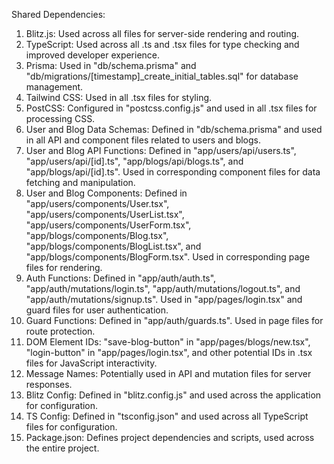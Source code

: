 Shared Dependencies:

1. Blitz.js: Used across all files for server-side rendering and routing.
2. TypeScript: Used across all .ts and .tsx files for type checking and improved developer experience.
3. Prisma: Used in "db/schema.prisma" and "db/migrations/[timestamp]_create_initial_tables.sql" for database management.
4. Tailwind CSS: Used in all .tsx files for styling.
5. PostCSS: Configured in "postcss.config.js" and used in all .tsx files for processing CSS.
6. User and Blog Data Schemas: Defined in "db/schema.prisma" and used in all API and component files related to users and blogs.
7. User and Blog API Functions: Defined in "app/users/api/users.ts", "app/users/api/[id].ts", "app/blogs/api/blogs.ts", and "app/blogs/api/[id].ts". Used in corresponding component files for data fetching and manipulation.
8. User and Blog Components: Defined in "app/users/components/User.tsx", "app/users/components/UserList.tsx", "app/users/components/UserForm.tsx", "app/blogs/components/Blog.tsx", "app/blogs/components/BlogList.tsx", and "app/blogs/components/BlogForm.tsx". Used in corresponding page files for rendering.
9. Auth Functions: Defined in "app/auth/auth.ts", "app/auth/mutations/login.ts", "app/auth/mutations/logout.ts", and "app/auth/mutations/signup.ts". Used in "app/pages/login.tsx" and guard files for user authentication.
10. Guard Functions: Defined in "app/auth/guards.ts". Used in page files for route protection.
11. DOM Element IDs: "save-blog-button" in "app/pages/blogs/new.tsx", "login-button" in "app/pages/login.tsx", and other potential IDs in .tsx files for JavaScript interactivity.
12. Message Names: Potentially used in API and mutation files for server responses.
13. Blitz Config: Defined in "blitz.config.js" and used across the application for configuration.
14. TS Config: Defined in "tsconfig.json" and used across all TypeScript files for configuration.
15. Package.json: Defines project dependencies and scripts, used across the entire project.
